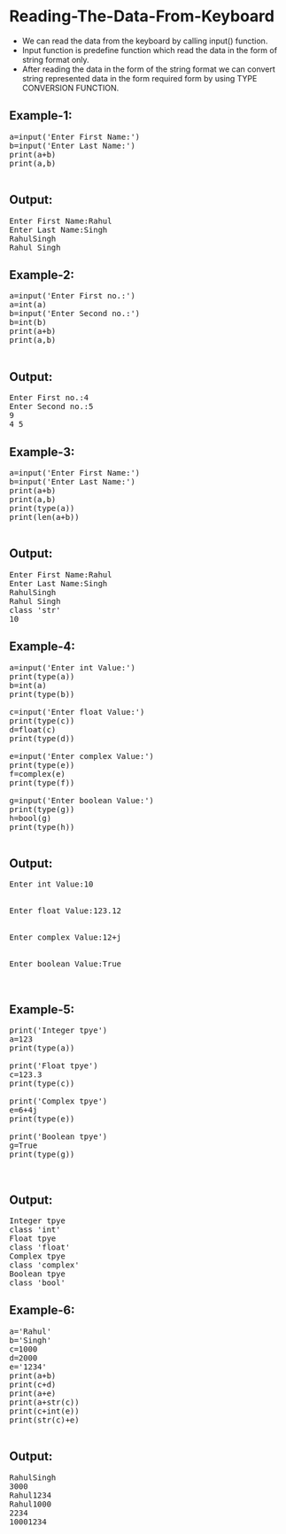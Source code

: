 # Reading-The-Data-From-Keyboard

* We can read the data from the keyboard by calling input() function.
* Input function is predefine function which read the data in the form of string format only.
* After reading the data in the form of the string format we can convert string represented data in the form required form by using TYPE CONVERSION FUNCTION.

## Example-1:
<pre>
a=input('Enter First Name:')
b=input('Enter Last Name:')
print(a+b)
print(a,b)

</pre>

## Output:
<pre>
Enter First Name:Rahul
Enter Last Name:Singh
RahulSingh
Rahul Singh
</pre>

## Example-2:
<pre>
a=input('Enter First no.:')
a=int(a)
b=input('Enter Second no.:')
b=int(b)
print(a+b)
print(a,b)

</pre>

## Output:
<pre>
Enter First no.:4
Enter Second no.:5
9
4 5
</pre>

## Example-3:
<pre>
a=input('Enter First Name:')
b=input('Enter Last Name:')
print(a+b)
print(a,b)
print(type(a))
print(len(a+b))

</pre>

## Output:
<pre>
Enter First Name:Rahul
Enter Last Name:Singh
RahulSingh
Rahul Singh
class 'str'
10
</pre>

## Example-4:
<pre>
a=input('Enter int Value:')
print(type(a))
b=int(a)
print(type(b))

c=input('Enter float Value:')
print(type(c))
d=float(c)
print(type(d))

e=input('Enter complex Value:')
print(type(e))
f=complex(e)
print(type(f))

g=input('Enter boolean Value:')
print(type(g))
h=bool(g)
print(type(h))

</pre>

## Output:
<pre>
Enter int Value:10
<class 'str'>
<class 'int'>
Enter float Value:123.12
<class 'str'>
<class 'float'>
Enter complex Value:12+j
<class 'str'>
<class 'complex'>
Enter boolean Value:True
<class 'str'>
<class 'bool'>
</pre>


## Example-5:

<pre>
print('Integer tpye')
a=123
print(type(a))

print('Float tpye')
c=123.3
print(type(c))

print('Complex tpye')
e=6+4j
print(type(e))

print('Boolean tpye')
g=True
print(type(g))


</pre>

## Output:

<pre>
Integer tpye
class 'int'
Float tpye
class 'float'
Complex tpye
class 'complex'
Boolean tpye
class 'bool'
</pre>


## Example-6:

<pre>
a='Rahul'
b='Singh'
c=1000
d=2000
e='1234'
print(a+b)
print(c+d)
print(a+e)
print(a+str(c))
print(c+int(e))
print(str(c)+e)

</pre>

## Output:

<pre>
RahulSingh
3000
Rahul1234
Rahul1000
2234
10001234
</pre>
